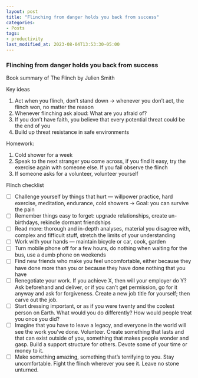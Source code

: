 ```yaml
---
layout: post
title: "Flinching from danger holds you back from success"
categories:
- Posts
tags:
- productivity
last_modified_at: 2023-08-04T13:53:30-05:00
---
```


### Flinching from danger holds you back from success

Book summary of The Flinch by Julien Smith

Key ideas

1. Act when you flinch, don’t stand down → whenever you don’t act, the flinch won, no matter the reason
2. Whenever flinching ask aloud: What are you afraid of?
3. If you don’t have faith, you believe that every potential threat could be the end of you
4. Build up threat resistance in safe environments

Homework:

1. Cold shower for a week
2. Speak to the next stranger you come across, if you find it easy, try the exercise again with someone else. If you fail observe the flinch
3. If someone asks for a volunteer, volunteer yourself

Flinch checklist

- [ ]  Challenge yourself by things that hurt — willpower practice, hard exercise, meditation, endurance, cold showers → Goal: you can survive the pain
- [ ]  Remember things easy to forget: upgrade relationships, create un-birthdays, rekindle dormant friendships
- [ ]  Read more: thorough and in-depth analyses, material you disagree with, complex and fifficult stuff, stretch the limits of your understanding
- [ ]  Work with your hands — maintain bicycle or car, cook, garden
- [ ]  Turn mobile phone off for a few hours, do nothing when waiting for the bus, use a dumb phone on weekends
- [ ]  Find new friends who make you feel uncomfortable, either because they have done
more than you or because they have done nothing that you have
- [ ]  Renegotiate your work. If you achieve X, then will your employer do Y? Ask beforehand and deliver, or if you can’t get permission, go for it anyway and ask for forgiveness. Create a new job title for yourself; then carve out the job.
- [ ]  Start dressing important, or as if you were twenty and the coolest person on Earth. What would you do differently? How would people treat you once you did?
- [ ]  Imagine that you have to leave a legacy, and everyone in the world will see the work you’ve done. Volunteer. Create something that lasts and that can exist outside of you, something that makes people wonder and gasp. Build a support structure for others. Devote some of your time or money to it.
- [ ]  Make something amazing, something that’s terrifying to you. Stay uncomfortable. Fight the flinch wherever you see it. Leave no stone unturned.
